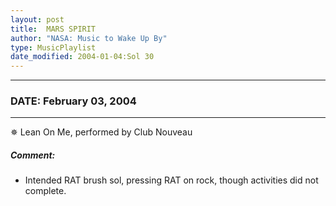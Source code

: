 ```yaml
---
layout: post
title:  MARS SPIRIT
author: "NASA: Music to Wake Up By"
type: MusicPlaylist
date_modified: 2004-01-04:Sol 30
---
```


----
### DATE: February 03, 2004
----
✵ Lean On Me, performed by Club Nouveau

##### Comment:
* Intended RAT brush sol, pressing RAT on rock, though activities did not complete.
